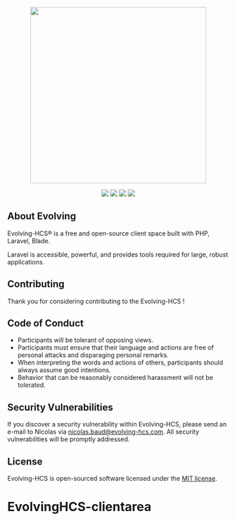 <p align="center"><a href="https://evolving-hcs.com" target="_blank"><img src="https://cdn.evolving-hcs.com/logo-dark.png" width="400"></a></p>

<p align="center">
<img src="https://img.shields.io/discord/949421682349711450?style=for-the-badge">
<img src="https://img.shields.io/github/downloads/nicolasbaud/EvolvingHCS-clientarea/latest/total?style=for-the-badge">
<img src="https://img.shields.io/github/stars/nicolasbaud/EvolvingHCS-clientarea?style=for-the-badge">
<img src="https://img.shields.io/github/license/nicolasbaud/EvolvingHCS-clientarea?style=for-the-badge">
</p>

## About Evolving

Evolving-HCS® is a free and open-source client space built with PHP, Laravel, Blade.

Laravel is accessible, powerful, and provides tools required for large, robust applications.

## Contributing

Thank you for considering contributing to the Evolving-HCS !

## Code of Conduct

- Participants will be tolerant of opposing views.
- Participants must ensure that their language and actions are free of personal attacks and disparaging personal remarks.
- When interpreting the words and actions of others, participants should always assume good intentions.
- Behavior that can be reasonably considered harassment will not be tolerated.

## Security Vulnerabilities

If you discover a security vulnerability within Evolving-HCS, please send an e-mail to Nicolas via [nicolas.baud@evolving-hcs.com](mailto:nicolas.baud@evolving-hcs.com). All security vulnerabilities will be promptly addressed.

## License

Evolving-HCS is open-sourced software licensed under the [MIT license](https://opensource.org/licenses/MIT).
# EvolvingHCS-clientarea
